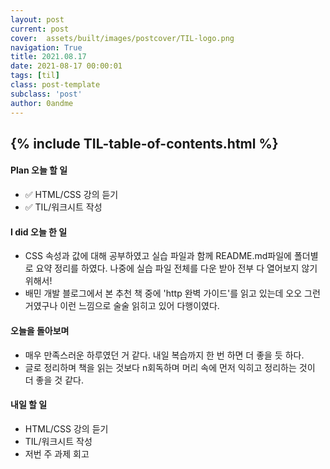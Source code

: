 ```yaml
---
layout: post
current: post
cover:  assets/built/images/postcover/TIL-logo.png
navigation: True
title: 2021.08.17
date: 2021-08-17 00:00:01
tags: [til]
class: post-template
subclass: 'post'
author: 0andme
---
```

{% include TIL-table-of-contents.html %}
---

<!-- excerpt-start -->

#### Plan 오늘 할 일
+ ✅ HTML/CSS 강의 듣기
+ ✅ TIL/워크시트 작성

#### I did 오늘 한 일
+ CSS 속성과 값에 대해 공부하였고 실습 파일과 함께 README.md파일에 폴더별로 요약 정리를 하였다. 나중에 실습 파일 전체를 다운 받아 전부 다 열어보지 않기 위해서! 
+ 배민 개발 블로그에서 본 추천 책 중에 'http 완벽 가이드'를 읽고 있는데 오오 그런거였구나 이런 느낌으로 술술 읽히고 있어 다행이였다. 

#### 오늘을 돌아보며
+ 매우 만족스러운 하루였던 거 같다. 내일 복습까지 한 번 하면 더 좋을 듯 하다.
+ 글로 정리하며 책을 읽는 것보다 n회독하며 머리 속에 먼저 익히고 정리하는 것이 더 좋을 것 같다.

#### 내일 할 일
+ HTML/CSS 강의 듣기
+ TIL/워크시트 작성 
+ 저번 주 과제 회고 
